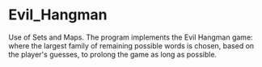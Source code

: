 # Evil_Hangman

Use of Sets and Maps.
The program implements the Evil Hangman game: where the largest family of remaining possible words is chosen, based on the player's guesses, to prolong the game as long as possible. 
